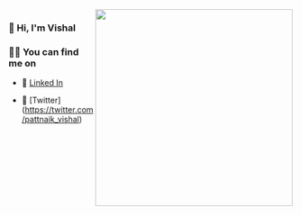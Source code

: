 <img style="border: none;" align="right" width="350" height="350" src="https://drive.google.com/uc?export=view&id=1L7qlisp8ZnGc2zO4SLAkpA45e8JVK5rF">

### 🖖 Hi, I'm Vishal

### 👨‍💻 You can find me on

- 🔗 [Linked In](https://www.linkedin.com/in/vishal-pattnaik/)

- 🔗 [Twitter] (https://twitter.com/pattnaik_vishal)
